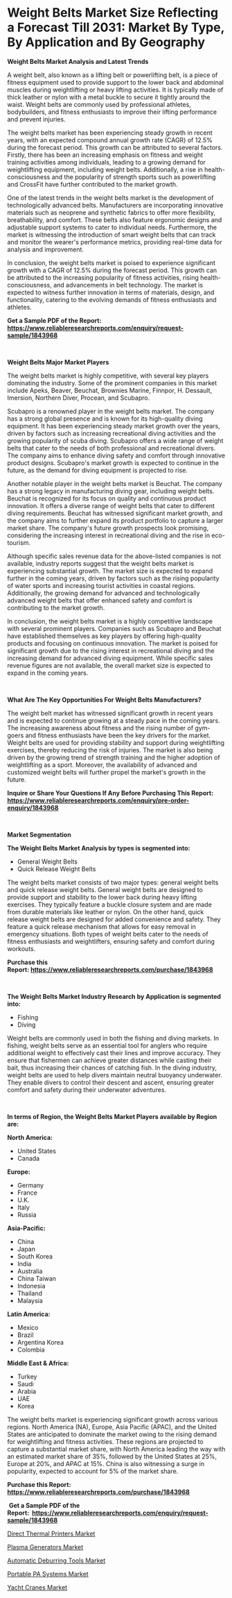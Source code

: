 <p><h1>Weight Belts Market Size Reflecting a Forecast Till 2031: Market By Type, By Application and By Geography</h1></p><p><strong>Weight Belts Market Analysis and Latest Trends</strong></p>
<p><p>A weight belt, also known as a lifting belt or powerlifting belt, is a piece of fitness equipment used to provide support to the lower back and abdominal muscles during weightlifting or heavy lifting activities. It is typically made of thick leather or nylon with a metal buckle to secure it tightly around the waist. Weight belts are commonly used by professional athletes, bodybuilders, and fitness enthusiasts to improve their lifting performance and prevent injuries.</p><p>The weight belts market has been experiencing steady growth in recent years, with an expected compound annual growth rate (CAGR) of 12.5% during the forecast period. This growth can be attributed to several factors. Firstly, there has been an increasing emphasis on fitness and weight training activities among individuals, leading to a growing demand for weightlifting equipment, including weight belts. Additionally, a rise in health-consciousness and the popularity of strength sports such as powerlifting and CrossFit have further contributed to the market growth.</p><p>One of the latest trends in the weight belts market is the development of technologically advanced belts. Manufacturers are incorporating innovative materials such as neoprene and synthetic fabrics to offer more flexibility, breathability, and comfort. These belts also feature ergonomic designs and adjustable support systems to cater to individual needs. Furthermore, the market is witnessing the introduction of smart weight belts that can track and monitor the wearer's performance metrics, providing real-time data for analysis and improvement.</p><p>In conclusion, the weight belts market is poised to experience significant growth with a CAGR of 12.5% during the forecast period. This growth can be attributed to the increasing popularity of fitness activities, rising health-consciousness, and advancements in belt technology. The market is expected to witness further innovation in terms of materials, design, and functionality, catering to the evolving demands of fitness enthusiasts and athletes.</p></p>
<p><strong>Get a Sample PDF of the Report:&nbsp; <a href="https://www.reliableresearchreports.com/enquiry/request-sample/1843968">https://www.reliableresearchreports.com/enquiry/request-sample/1843968</a></strong></p>
<p>&nbsp;</p>
<p><strong>Weight Belts Major Market Players</strong></p>
<p><p>The weight belts market is highly competitive, with several key players dominating the industry. Some of the prominent companies in this market include Apeks, Beaver, Beuchat, Brownies Marine, Finnpor, H. Dessault, Imersion, Northern Diver, Procean, and Scubapro.</p><p>Scubapro is a renowned player in the weight belts market. The company has a strong global presence and is known for its high-quality diving equipment. It has been experiencing steady market growth over the years, driven by factors such as increasing recreational diving activities and the growing popularity of scuba diving. Scubapro offers a wide range of weight belts that cater to the needs of both professional and recreational divers. The company aims to enhance diving safety and comfort through innovative product designs. Scubapro's market growth is expected to continue in the future, as the demand for diving equipment is projected to rise.</p><p>Another notable player in the weight belts market is Beuchat. The company has a strong legacy in manufacturing diving gear, including weight belts. Beuchat is recognized for its focus on quality and continuous product innovation. It offers a diverse range of weight belts that cater to different diving requirements. Beuchat has witnessed significant market growth, and the company aims to further expand its product portfolio to capture a larger market share. The company's future growth prospects look promising, considering the increasing interest in recreational diving and the rise in eco-tourism.</p><p>Although specific sales revenue data for the above-listed companies is not available, industry reports suggest that the weight belts market is experiencing substantial growth. The market size is expected to expand further in the coming years, driven by factors such as the rising popularity of water sports and increasing tourist activities in coastal regions. Additionally, the growing demand for advanced and technologically advanced weight belts that offer enhanced safety and comfort is contributing to the market growth.</p><p>In conclusion, the weight belts market is a highly competitive landscape with several prominent players. Companies such as Scubapro and Beuchat have established themselves as key players by offering high-quality products and focusing on continuous innovation. The market is poised for significant growth due to the rising interest in recreational diving and the increasing demand for advanced diving equipment. While specific sales revenue figures are not available, the overall market size is expected to expand in the coming years.</p></p>
<p>&nbsp;</p>
<p><strong>What Are The Key Opportunities For Weight Belts Manufacturers?</strong></p>
<p><p>The weight belt market has witnessed significant growth in recent years and is expected to continue growing at a steady pace in the coming years. The increasing awareness about fitness and the rising number of gym-goers and fitness enthusiasts have been the key drivers for the market. Weight belts are used for providing stability and support during weightlifting exercises, thereby reducing the risk of injuries. The market is also being driven by the growing trend of strength training and the higher adoption of weightlifting as a sport. Moreover, the availability of advanced and customized weight belts will further propel the market's growth in the future.</p></p>
<p><strong>Inquire or Share Your Questions If Any Before Purchasing This Report: <a href="https://www.reliableresearchreports.com/enquiry/pre-order-enquiry/1843968">https://www.reliableresearchreports.com/enquiry/pre-order-enquiry/1843968</a></strong></p>
<p>&nbsp;</p>
<p><strong>Market Segmentation</strong></p>
<p><strong>The Weight Belts Market Analysis by types is segmented into:</strong></p>
<p><ul><li>General Weight Belts</li><li>Quick Release Weight Belts</li></ul></p>
<p><p>The weight belts market consists of two major types: general weight belts and quick release weight belts. General weight belts are designed to provide support and stability to the lower back during heavy lifting exercises. They typically feature a buckle closure system and are made from durable materials like leather or nylon. On the other hand, quick release weight belts are designed for added convenience and safety. They feature a quick release mechanism that allows for easy removal in emergency situations. Both types of weight belts cater to the needs of fitness enthusiasts and weightlifters, ensuring safety and comfort during workouts.</p></p>
<p><strong>Purchase this Report:&nbsp;<a href="https://www.reliableresearchreports.com/purchase/1843968">https://www.reliableresearchreports.com/purchase/1843968</a></strong></p>
<p>&nbsp;</p>
<p><strong>The Weight Belts Market Industry Research by Application is segmented into:</strong></p>
<p><ul><li>Fishing</li><li>Diving</li></ul></p>
<p><p>Weight belts are commonly used in both the fishing and diving markets. In fishing, weight belts serve as an essential tool for anglers who require additional weight to effectively cast their lines and improve accuracy. They ensure that fishermen can achieve greater distances while casting their bait, thus increasing their chances of catching fish. In the diving industry, weight belts are used to help divers maintain neutral buoyancy underwater. They enable divers to control their descent and ascent, ensuring greater comfort and safety during their underwater adventures.</p></p>
<p>&nbsp;</p>
<p><strong>In terms of Region, the Weight Belts Market Players available by Region are:</strong></p>
<p>
    <p> <strong> North America: </strong>
        <ul>
            <li>United States</li>
            <li>Canada</li>
        </ul>
        </p> 
    <p> <strong> Europe: </strong>
        <ul>
            <li>Germany</li>
            <li>France</li>
            <li>U.K.</li>
            <li>Italy</li>
            <li>Russia</li>
        </ul>
        </p> 
    <p> <strong> Asia-Pacific: </strong>
        <ul>
            <li>China</li>
            <li>Japan</li>
            <li>South Korea</li>
            <li>India</li>
            <li>Australia</li>
            <li>China Taiwan</li>
            <li>Indonesia</li>
            <li>Thailand</li>
            <li>Malaysia</li>
        </ul>
        </p> 
    <p> <strong> Latin America: </strong>
        <ul>
            <li>Mexico</li>
            <li>Brazil</li>
            <li>Argentina Korea</li>
            <li>Colombia</li>
        </ul>
        </p> 
    <p> <strong> Middle East & Africa: </strong>
        <ul>
            <li>Turkey</li>
            <li>Saudi</li>
            <li>Arabia</li>
            <li>UAE</li>
            <li>Korea</li>
        </ul>
    </p>
    </p>
<p><p>The weight belts market is experiencing significant growth across various regions. North America (NA), Europe, Asia Pacific (APAC), and the United States are anticipated to dominate the market owing to the rising demand for weightlifting and fitness activities. These regions are projected to capture a substantial market share, with North America leading the way with an estimated market share of 35%, followed by the United States at 25%, Europe at 20%, and APAC at 15%. China is also witnessing a surge in popularity, expected to account for 5% of the market share.</p></p>
<p><strong>Purchase this Report: <a href="https://www.reliableresearchreports.com/purchase/1843968">https://www.reliableresearchreports.com/purchase/1843968</a></strong></p>
<p>&nbsp;<strong>Get a Sample PDF of the Report:&nbsp;&nbsp;<a href="https://www.reliableresearchreports.com/enquiry/request-sample/1843968">https://www.reliableresearchreports.com/enquiry/request-sample/1843968</a></strong></p>
<p><strong></strong></p>
<p><p><a href="https://medium.com/@paulmcglynn6456/direct-thermal-printers-market-the-key-to-successful-business-strategy-forecast-till-2030-614c1942b588">Direct Thermal Printers Market</a></p><p><a href="https://medium.com/@paulmcglynn6456/plasma-generators-market-size-cagr-trends-2024-2030-50abb858e45d">Plasma Generators Market</a></p><p><a href="https://medium.com/@paulmcglynn6456/automatic-deburring-tools-market-exploring-market-share-market-trends-and-future-growth-be17ca028630">Automatic Deburring Tools Market</a></p><p><a href="https://medium.com/@paulmcglynn6456/portable-pa-systems-market-size-cagr-trends-2024-2030-aff888098def">Portable PA Systems Market</a></p><p><a href="https://github.com/RichRobinson5/Market-Research-Report-List-3/blob/main/yacht-cranes-market.md">Yacht Cranes Market</a></p></p>